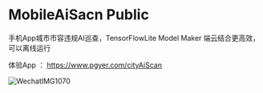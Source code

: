# MobileAiSacn Public
手机App城市市容违规AI巡查，TensorFlowLite Model Maker
端云结合更高效，可以离线运行

体验App ： https://www.pgyer.com/cityAiScan

![WechatIMG1070](https://github.com/AnyLifeZLB/MobileAiSacn/assets/15169396/6ffca6c8-b1d4-4e76-a1e9-93e0eda05644)
